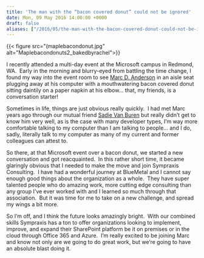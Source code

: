 ```yaml
---
title: 'The man with the “bacon covered donut” could not be ignored'
date: Mon, 09 May 2016 14:00:00 +0000
draft: false
aliases: ["/2016/05/the-man-with-the-bacon-covered-donut-could-not-be-ignored/"]
---
```


{{< figure src="(maplebacondonut.jpg" alt="Maplebacondonuts2_bakedbyrachel">}}

I recently attended a multi-day event at the Microsoft campus in Redmond, WA.  Early in the morning and blurry-eyed from battling the time change, I found my way into the event room to see [Marc D. Anderson](https://twitter.com/sympmarc) in an aisle seat plugging away at his computer with a mouthwatering bacon covered donut sitting daintily on a paper napkin at his elbow… that, my friends, is a conversation starter!

Sometimes in life, things are just obvious really quickly.  I had met Marc years ago through our mutual friend [Sadie Van Buren](https://twitter.com/Sadalit) but really didn’t get to know him very well, as is the case with many developer types, I’m way more comfortable talking to my computer than I am talking to people… and I do, sadly, literally talk to my computer as many of my current and former colleagues can attest to.

So there, at that Microsoft event over a bacon donut, we started a new conversation and got reacquainted.  In this rather short time, it became glaringly obvious that I needed to make the move and join Sympraxis Consulting.  I have had a wonderful journey at BlueMetal and I cannot say enough good things about the organization as a whole.  They have super talented people who do amazing work, more cutting edge consulting than any group I’ve ever worked with and I learned so much through that association.  But it was time for me to take on a new challenge, and spread my wings a bit more.

So I’m off, and I think the future looks amazingly bright.  With our combined skills Sympraxis has a ton to offer organizations looking to implement, improve, and expand their SharePoint platform be it on premises or in the cloud through Office 365 and Azure.  I’m really excited to be joining Marc and know not only are we going to do great work, but we’re going to have an absolute blast doing it.
